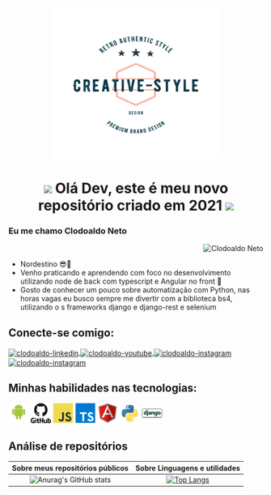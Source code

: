 <p align="center"><img width="65%" height='300px' src="caduzera.gif" alt="lang image here" /></p>  
<h1 align="center"> <img src="https://media.giphy.com/media/nDg8O2z3Rmk6Y/source.gif" width="30px"> Olá Dev, este é meu novo repositório criado em 2021 <img src="https://media.giphy.com/media/nDg8O2z3Rmk6Y/source.gif" width="30px">
</h1>  
<h3> Eu me chamo Clodoaldo Neto</h3><p align="right"><img src="https://komarev.com/ghpvc/?username=Clodoaldo-Neto&color=blue" alt="Clodoaldo Neto" /></p>  

- Nordestino :sunglasses::sunrise:  
- Venho praticando e aprendendo com foco no desenvolvimento utilizando node de back com typescript e Angular no front :sparkling_heart:  
- Gosto de conhecer um pouco sobre automatização com Python, nas horas vagas eu busco sempre me divertir com a biblioteca bs4, utilizando o s frameworks django e django-rest  e selenium 

## Conecte-se comigo:
<a href="https://www.linkedin.com/in/clodoaldo-neto-37b220190/" target="_blank">
<img align="center" alt="clodoaldo-linkedin" height="30" width="40" src="https://cdn.jsdelivr.net/npm/simple-icons@3.0.1/icons/linkedin.svg" style="max-width:100%;">
</a>
<a href="https://www.youtube.com/channel/UCwGw3i915GbxamJZwTeKAnw" target="_blank">
<img align="center" alt="clodoaldo-youtube" height="30" width="40" src="https://cdn.jsdelivr.net/npm/simple-icons@3.0.1/icons/youtube.svg" style="max-width:100%;">
</a>
<a href="https://www.instagram.com/cbzin_95/" target="_blank">
<img align="center" alt="clodoaldo-instagram" height="30" width="40" src="https://cdn.jsdelivr.net/npm/simple-icons@3.0.1/icons/instagram.svg" style="max-width:100%;">
</a>
<a href="https://www.facebook.com/clodoaldoneto45/" target="_blank">
<img align="center" alt="clodoaldo-instagram" height="30" width="40" src="https://cdn.jsdelivr.net/npm/simple-icons@3.0.1/icons/facebook.svg" style="max-width:100%;">
</a>

## Minhas habilidades nas tecnologias:
<img src="https://raw.githubusercontent.com/devicons/devicon/master/icons/android/android-original-wordmark.svg" alt="android-kotlin/java" width="40" height="40" style="max-width:100%;"></img>
<img src="https://raw.githubusercontent.com/devicons/devicon/master/icons/github/github-original-wordmark.svg" alt="github" width="40" height="40" style="max-width:100%;"></img>
<img src="https://raw.githubusercontent.com/devicons/devicon/master/icons/javascript/javascript-original.svg" alt="javascript" width="40" height="40" style="max-width:100%;"></img>
<img src="https://raw.githubusercontent.com/devicons/devicon/master/icons/typescript/typescript-original.svg" alt="typescript" width="40" height="40" style="max-width:100%;"></img>
<img src="https://raw.githubusercontent.com/devicons/devicon/master/icons/angularjs/angularjs-original.svg" alt="Angular" width="40" height="40" style="max-width:100%;"></img>
<img src="https://raw.githubusercontent.com/devicons/devicon/master/icons/python/python-original.svg" alt="Python" width="40" height="40" style="max-width:100%;"></img>
<img src="https://raw.githubusercontent.com/devicons/devicon/master/icons/django/django-line.svg" alt="Python/django" width="40" height="40" style="max-width:100%;"></img>


## Análise de repositórios  
Sobre meus repositórios públicos | Sobre Linguagens e utilidades
:---------: | :-------:
![Anurag's GitHub stats](https://github-readme-stats.vercel.app/api?username=Clodoaldo-Neto&show_icons=true&theme=default&count_private=true) | [![Top Langs](https://github-readme-stats.vercel.app/api/top-langs/?username=Clodoaldo-Neto&layout=compact&langs_count=10)](https://github.com/anuraghazra/github-readme-stats) 

